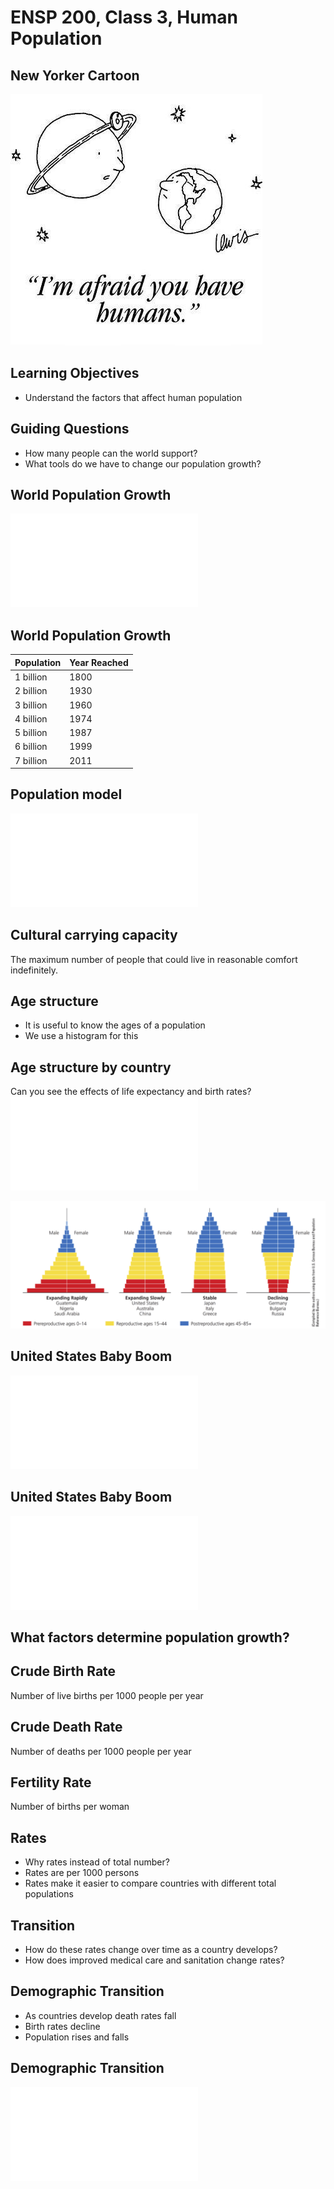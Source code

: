# ENSP 200, Class 3, Human Population

## New Yorker Cartoon
![](./figures/Im-afraid-you-have-humans.jpg)

## Learning Objectives
- Understand the factors that affect human population

## Guiding Questions
- How many people can the world support?
- What tools do we have to change our population growth?

## World Population Growth
![](./figures/world-population.pdf)

## World Population Growth

| Population | Year Reached     |
|------------|------------------|
| 1 billion  | 1800             |
| 2 billion  | 1930             |
| 3 billion  | 1960             |
| 4 billion  | 1974             |
| 5 billion  | 1987             |
| 6 billion  | 1999             |
| 7 billion  | 2011             |

## Population model
![](./figures/population-bathtub-model.pdf)


## Cultural carrying capacity
The maximum number of people that could live in reasonable comfort
indefinitely.

## Age structure
- It is useful to know the ages of a population
- We use a histogram for this

<!-- what is the age structure in this classroom? -->

## Age structure by country
Can you see the effects of life expectancy and birth rates?
![](./figures/age-structure.pdf)

![](./figures/age-structure.png)

## United States Baby Boom
![](./figures/baby-boom.pdf)

## United States Baby Boom
![](./figures/baby-boom-time.pdf)

## What factors determine population growth?

## Crude Birth Rate
Number of live births per 1000 people per year

## Crude Death Rate
Number of deaths per 1000 people per year

## Fertility Rate
Number of births per woman

## Rates
- Why rates instead of total number?
- Rates are per 1000 persons
- Rates make it easier to compare countries with different total
  populations


<!-- these rates are not constant over time -->

## Transition
- How do these rates change over time as a country develops?
- How does improved medical care and sanitation change rates?

## Demographic Transition
- As countries develop death rates fall
- Birth rates decline
- Population rises and falls

## Demographic Transition
![](./figures/demographic-transition.pdf)

